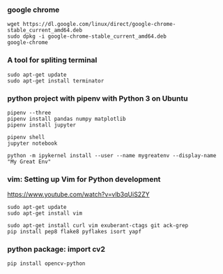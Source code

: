 ### google chrome
```
wget https://dl.google.com/linux/direct/google-chrome-stable_current_amd64.deb
sudo dpkg -i google-chrome-stable_current_amd64.deb
google-chrome
```
### A tool for spliting terminal  
```sudo apt-get update```  
```sudo apt-get install terminator```  

### python project with pipenv with Python 3 on Ubuntu
```cd project folder/
pipenv --three
pipenv install pandas numpy matplotlib
pipenv install jupyter

pipenv shell
jupyter notebook

python -m ipykernel install --user --name mygreatenv --display-name "My Great Env"
```

### vim: Setting up Vim for Python development
https://www.youtube.com/watch?v=vlb3qUiS2ZY  
```
sudo apt-get update
sudo apt-get install vim

sudo apt-get install curl vim exuberant-ctags git ack-grep
pip install pep8 flake8 pyflakes isort yapf
```

### python package: import cv2
```
pip install opencv-python
```

